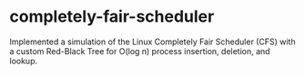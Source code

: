 # completely-fair-scheduler
Implemented a simulation of the Linux Completely Fair Scheduler (CFS) with a custom Red-Black Tree for O(log n) process insertion, deletion, and lookup.
